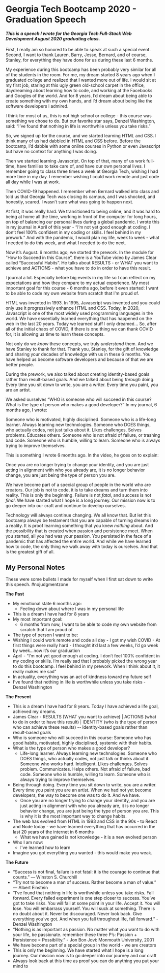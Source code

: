 # Georgia Tech Bootcamp 2020 - Graduation Speech

#### *This is a speech I wrote for the Georgia Tech Full-Stack Web Development August 2020 graduating class.*


First, I really am so honored to be able to speak at such a special event. Second, I want to thank Lauren, Barry, Jesse, Bernard, and of course, Stanley, for everything they have done for us during these last 6 months.

My experience during this bootcamp has been probably very similar for all of the students in the room. For me, my dream started 8 years ago when I graduated college and realized that I wanted more out of life. I would sit at my first job, staring at this ugly green old-school carpet in the office, daydreaming about learning how to code, and working at the Facebooks and Googles of the world. And for 8 years, I’d dream about being able to create something with my own hands, and I’d dream about being like the software developers I admired.

I think for most of us, this is not high school or college - this course was something we chose to do. But our favorite star says, Denzel Washington, said: “I’ve found that nothing in life is worthwhile unless you take risks.”

So, we signed up for the course, and we started learning HTML and CSS. I think many of us had dabbled in HTML and CSS before. Before the bootcamp, I’d dabble with some online courses in Python or even Javascript but have no context for anything I was doing. 

Then we started learning Javascript. On top of that, many of us work full-time, have families to take care of, and have our own personal lives. I remember going to class three times a week at Georgia Tech, wishing I had more time in my day. I remember wishing I could work remote and just code all day while I was at work.

Then COVID-19 happened. I remember when Bernard walked into class and told us that Georgia Tech was closing its campus, and I was shocked, and honestly, scared. I wasn’t sure what was going to happen next.

At first, it was really hard. We transitioned to being online, and it was hard to being at home all the time, working in front of the computer for long hours, on top of balancing our personal lives during a global pandemic. I wrote this in my journal in April of this year - “I’m not yet good enough at coding. I don’t feel 100% confident in my coding or skills. I feel behind in my prework.” And with the pandemic, I would plan my life, week to week - what I needed to do this week, and what I needed to do the next.

Now it’s August. 6 months ago, we started the prework. In the module for “How to Succeed in this Course”, there is a YouTube video by James Clear called “Successful Habits”. He talks about RESULTS - or WHAT you want to achieve and ACTIONS - what you have to do in order to have this result.

I journal a lot. Especially before big events in my life so I can reflect on my expectations and how they compare to my actual experience. My most important goal for this course - 6 months ago, before it even started: I want to be able to code my own website from scratch that I’m proud of. 

HTML was invented in 1993. In 1995, Javascript was invented and you could only use it progressively enhance HTML and CSS. Today, in 2020, Javascript is one of the most widely used programming languages in the world. We have essentially learned everything that has happened on the web in the last 20 years. Today we learned stuff I only dreamed... So, after all of the initial chaos of COVID, if there is one thing we can thank COVID for, it is allowing us time to learn these concepts.

Not only do we *know* these concepts, we truly *understand* them. And we have Stanley to thank for that. Thank you, Stanley, for the gift of knowledge and sharing your decades of knowledge with us in these 6 months. You have helped us become software developers and because of that we are better people.

During the prework, we also talked about creating identity-based goals rather than result-based goals. And we talked about being *through* doing. Every time you sit down to write, you are a writer. Every time you paint, you are an artist. 

We asked ourselves “WHO is someone who will succeed in this course? What is the type of person who makes a good developer?” In my journal, 6 months ago, I wrote: 

Someone who is motivated, highly disciplined. Someone who is a life-long learner. Always learning new technologies. Someone who DOES things, who actually codes, not just talks about it. Likes challenges. Solves problems. Educates others. Someone who is not afraid of failure, or trashing bad code. Someone who is humble, willing to learn. Someone who is always trying to improve themselves.

This is something I wrote 6 months ago. In the video, he goes on to explain: 

Once you are no longer trying to change your identity, and you are just acting in alignment with who you already are, it is no longer behavior change, you are just being the type of person you are.

We have become part of a special group of people in the world who are creators. Our job is not to code, it is to take dreams and turn them into reality. This is only the beginning. Failure is not *fatal*, and success is not *final*. We have started what I hope is a long journey. Our mission now is to go deeper into our craft and continue to develop ourselves.

Technology will always continue changing. We all know that. But let this bootcamp always be testament that you are capable of turning dreams into a reality. It is proof learning something that you knew *nothing* about. And the possibility that is created when passion and persistence meet. When you started, all you had was your passion. You persisted in the face of a pandemic that has affected the entire world. And while we have learned how to code, the only thing we walk away with today is ourselves. And that is the greatest gift of all.


## My Personal Notes 

These were some bullets I made for myself when I first sat down to write this speech. #nojudgmentzone

**The Past**

* My emotional state 6 months ago:
    * Feeling down about where I was in my personal life
* This is a dream I have had for 8 years
* My most important goal: 
    * 6 months from now, I want to be able to code my own website from scratch that I am proud of.
* The type of person I want to be:
* Wishing I could work remote and code all day - I got my wish
COVID - At first things were really hard - I thought it’d last a few weeks, I’d go week by week...now it’s our graduation
* April - “I’m not yet good enough at coding. I don’t feel 100% confident in my coding or skills. I’m really sad that I probably picked the wrong year to do this bootcamp. I feel behind in my prework. When I think about it, it really makes me sad”
* In actuality, everything was an act of kindness toward my future self
* I've found that nothing in life is worthwhile unless you take risks - Denzel Washington

**The Present**

* This is a dream I have had for 8 years. Today I have achieved a life goal, achieved my dreams.
* James Clear - RESULTS (WHAT you want to achieve) | ACTIONS (what to do in order to have this result) | IDENTITY (who is the type of person who can achieve these results) -- Identity-based goals rather than result-based goals
* Who is someone who will succeed in this course: Someone who has good habits, motivated, highly disciplined, systemic with their habits.
* What is the type of person who makes a good developer?
    * Life-long learner. Always learning new technologies. Someone who DOES things, who actually codes, not just talk or thinks about it. Someone who works hard. Intelligent. LIkes challenges. Solves problem. Communicates. Helps others. Not afraid of failure, bad code. Someone who is humble, willing to learn. Someone who is always trying to improve themselves.
* Being through doing. Every time you sit down to write, you are a writer. Every time you paint you are an artist. When we had not yet become developers, the way to become one was to do it. And we have.
    * Once you are no longer trying to change your identity, and you are just acting in alignment with who you already are, it is no longer behavior change, you are just being the type of person you are. This is why it is the most important way to change habits. 
* The web has evolved from HTML in 1993 and CSS in the 90s - to React and Node today - we have learned everything that has occurred in the last 20 years of the internet in 6 months
    * What we have gained is not knowledge - it is a new evolved person
* Who I am now:
    * I’ve learned how to learn
* Imagine you got everything you wanted - this would make you weak.

**The Future**

* “Success is not final, failure is not fatal: it is the courage to continue that counts.” ― Winston S. Churchill
* “Try not to become a man of success. Rather become a man of value.” ― Albert Einstein
* “I’ve found that nothing in life is worthwhile unless you take risks. Fall forward. Every failed experiment is one step closer to success. You’ve got to take risks. You will fail at some point in your life. Accept it. You will lose. You will embarrass yourself. You will suck at something. There is no doubt about it. Never be discouraged. Never look back. Give everything you’ve got. And when you fall throughout life, fall forward.” - Denzel Washington
* “Nothing is as important as passion. No matter what you want to do with your life, be passionate. remember these three P’s: Passion + Persistence = Possibility.” - Jon Bon Jovi: Monmouth University, 2001
* We have become part of a special group in the world - we are creators
* This is only the beginning. We have started what I hope is a long journey. Our mission now is to go deeper into our journey and our craft
* Always look back at this time as proof you can do anything you put your mind to
